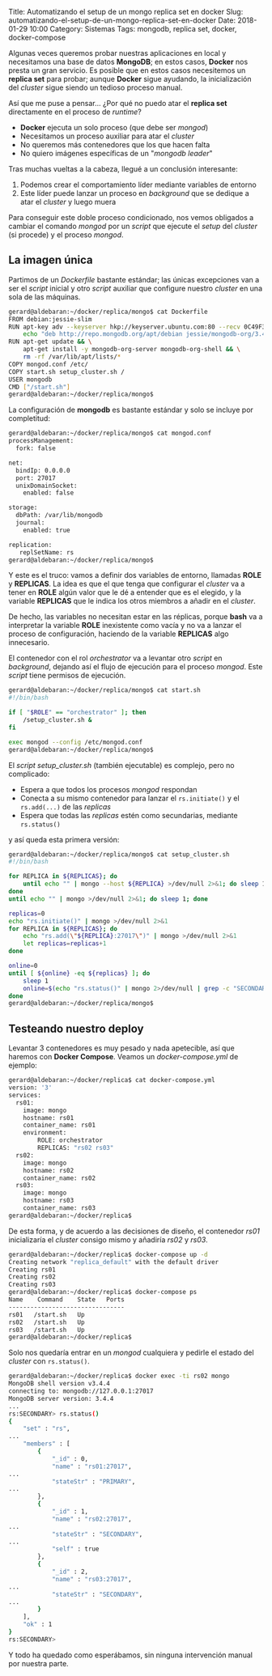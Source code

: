 Title: Automatizando el setup de un mongo replica set en docker
Slug: automatizando-el-setup-de-un-mongo-replica-set-en-docker
Date: 2018-01-29 10:00
Category: Sistemas
Tags: mongodb, replica set, docker, docker-compose



Algunas veces queremos probar nuestras aplicaciones en local y necesitamos una base de datos **MongoDB**; en estos casos, **Docker** nos presta un gran servicio. Es posible que en estos casos necesitemos un **replica set** para probar; aunque **Docker** sigue ayudando, la inicialización del *cluster* sigue siendo un tedioso proceso manual.

Así que me puse a pensar... ¿Por qué no puedo atar el **replica set** directamente en el proceso de *runtime*?

* **Docker** ejecuta un solo proceso (que debe ser *mongod*)
* Necesitamos un proceso auxiliar para atar el *cluster*
* No queremos más contenedores que los que hacen falta
* No quiero imágenes específicas de un "*mongodb leader*"

Tras muchas vueltas a la cabeza, llegué a un conclusión interesante:

1. Podemos crear el comportamiento líder mediante variables de entorno
2. Este líder puede lanzar un proceso en *background* que se dedique a atar el *cluster* y luego muera

Para conseguir este doble proceso condicionado, nos vemos obligados a cambiar el comando *mongod* por un *script* que ejecute el *setup* del *cluster* (si procede) y el proceso *mongod*.

## La imagen única

Partimos de un *Dockerfile* bastante estándar; las únicas excepciones van a ser el *script* inicial y otro *script* auxiliar que configure nuestro *cluster* en una sola de las máquinas.

```bash
gerard@aldebaran:~/docker/replica/mongo$ cat Dockerfile 
FROM debian:jessie-slim
RUN apt-key adv --keyserver hkp://keyserver.ubuntu.com:80 --recv 0C49F3730359A14518585931BC711F9BA15703C6 && \
    echo "deb http://repo.mongodb.org/apt/debian jessie/mongodb-org/3.4 main" > /etc/apt/sources.list.d/mongodb-org-3.4.list
RUN apt-get update && \
    apt-get install -y mongodb-org-server mongodb-org-shell && \
    rm -rf /var/lib/apt/lists/*
COPY mongod.conf /etc/
COPY start.sh setup_cluster.sh /
USER mongodb
CMD ["/start.sh"]
gerard@aldebaran:~/docker/replica/mongo$ 
```

La configuración de **mongodb** es bastante estándar y solo se incluye por completitud:

```bash
gerard@aldebaran:~/docker/replica/mongo$ cat mongod.conf 
processManagement:
  fork: false

net:
  bindIp: 0.0.0.0
  port: 27017
  unixDomainSocket:
    enabled: false

storage:
  dbPath: /var/lib/mongodb
  journal:
    enabled: true

replication:
   replSetName: rs
gerard@aldebaran:~/docker/replica/mongo$ 
```

Y este es el truco: vamos a definir dos variables de entorno, llamadas **ROLE** y **REPLICAS**. La idea es que el que tenga que configurar el *cluster* va a tener en **ROLE** algún valor que le dé a entender que es el elegido, y la variable **REPLICAS** que le indica los otros miembros a añadir en el *cluster*.

De hecho, las variables no necesitan estar en las réplicas, porque **bash** va a interpretar la variable **ROLE** inexistente como vacía y no va a lanzar el proceso de configuración, haciendo de la variable **REPLICAS** algo innecesario.

El contenedor con el rol *orchestrator* va a levantar otro *script* en *background*, dejando así el flujo de ejecución para el proceso *mongod*. Este *script* tiene permisos de ejecución.

```bash
gerard@aldebaran:~/docker/replica/mongo$ cat start.sh 
#!/bin/bash

if [ "$ROLE" == "orchestrator" ]; then
	/setup_cluster.sh &
fi

exec mongod --config /etc/mongod.conf
gerard@aldebaran:~/docker/replica/mongo$ 
```

El *script setup_cluster.sh* (también ejecutable) es complejo, pero no complicado:

* Espera a que todos los procesos *mongod* respondan
* Conecta a su mismo contenedor para lanzar el `rs.initiate()` y el `rs.add(...)` de las *replicas*
* Espera que todas las *replicas* estén como secundarias, mediante `rs.status()`

y así queda esta primera versión:

```bash
gerard@aldebaran:~/docker/replica/mongo$ cat setup_cluster.sh 
#!/bin/bash

for REPLICA in ${REPLICAS}; do
	until echo "" | mongo --host ${REPLICA} >/dev/null 2>&1; do sleep 1; done
done
until echo "" | mongo >/dev/null 2>&1; do sleep 1; done

replicas=0
echo "rs.initiate()" | mongo >/dev/null 2>&1
for REPLICA in ${REPLICAS}; do
	echo "rs.add(\"${REPLICA}:27017\")" | mongo >/dev/null 2>&1
	let replicas=replicas+1
done

online=0
until [ ${online} -eq ${replicas} ]; do
	sleep 1
	online=$(echo "rs.status()" | mongo 2>/dev/null | grep -c "SECONDARY")
done
gerard@aldebaran:~/docker/replica/mongo$ 
```

## Testeando nuestro deploy

Levantar 3 contenedores es muy pesado y nada apetecible, así que haremos con **Docker Compose**. Veamos un *docker-compose.yml* de ejemplo:

```bash
gerard@aldebaran:~/docker/replica$ cat docker-compose.yml 
version: '3'
services:
  rs01:
    image: mongo
    hostname: rs01
    container_name: rs01
    environment:
        ROLE: orchestrator
        REPLICAS: "rs02 rs03"
  rs02:
    image: mongo
    hostname: rs02
    container_name: rs02
  rs03:
    image: mongo
    hostname: rs03
    container_name: rs03
gerard@aldebaran:~/docker/replica$ 
```

De esta forma, y de acuerdo a las decisiones de diseño, el contenedor *rs01* inicializaría el *cluster* consigo mismo y añadiría *rs02* y *rs03*.

```bash
gerard@aldebaran:~/docker/replica$ docker-compose up -d
Creating network "replica_default" with the default driver
Creating rs01
Creating rs02
Creating rs03
gerard@aldebaran:~/docker/replica$ docker-compose ps
Name    Command    State   Ports 
--------------------------------
rs01   /start.sh   Up            
rs02   /start.sh   Up            
rs03   /start.sh   Up            
gerard@aldebaran:~/docker/replica$ 
```

Solo nos quedaría entrar en un *mongod* cualquiera y pedirle el estado del *cluster* con `rs.status()`.

```bash
gerard@aldebaran:~/docker/replica$ docker exec -ti rs02 mongo
MongoDB shell version v3.4.4
connecting to: mongodb://127.0.0.1:27017
MongoDB server version: 3.4.4
...  
rs:SECONDARY> rs.status()
{
	"set" : "rs",
...  
	"members" : [
		{
			"_id" : 0,
			"name" : "rs01:27017",
...  
			"stateStr" : "PRIMARY",
...  
		},
		{
			"_id" : 1,
			"name" : "rs02:27017",
...  
			"stateStr" : "SECONDARY",
...  
			"self" : true
		},
		{
			"_id" : 2,
			"name" : "rs03:27017",
...  
			"stateStr" : "SECONDARY",
...  
		}
	],
	"ok" : 1
}
rs:SECONDARY> 
```

Y todo ha quedado como esperábamos, sin ninguna intervención manual por nuestra parte.
